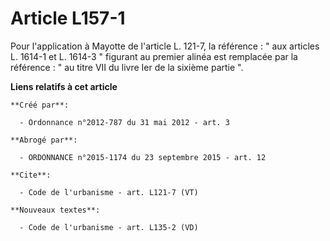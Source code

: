 # Article L157-1

Pour l'application à Mayotte de l'article L. 121-7, la référence : " aux articles L. 1614-1 et L. 1614-3 " figurant au
premier alinéa est remplacée par la référence : " au titre VII du livre Ier de la sixième partie ".

**Liens relatifs à cet article**

	**Créé par**:

	  - Ordonnance n°2012-787 du 31 mai 2012 - art. 3

	**Abrogé par**:

	  - ORDONNANCE n°2015-1174 du 23 septembre 2015 - art. 12

	**Cite**:

	  - Code de l'urbanisme - art. L121-7 (VT)

	**Nouveaux textes**:

	  - Code de l'urbanisme - art. L135-2 (VD)
